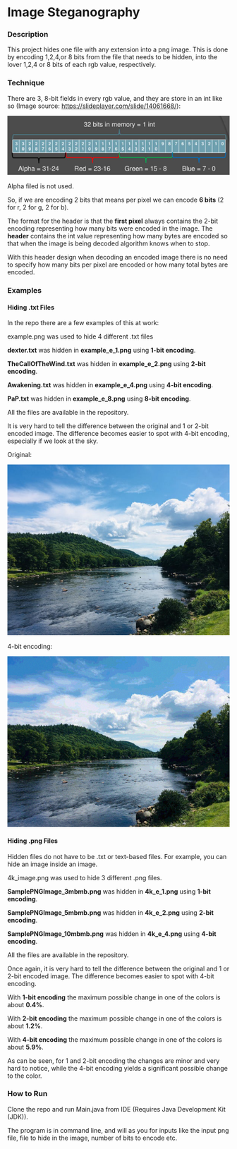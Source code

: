 # Image Steganography

### Description
This project hides one file with any extension into a png image. This is done by encoding 1,2,4,or 8 bits from the file that needs to be hidden, into the lover 1,2,4 or 8 bits of each rgb value, respectively. 

### Technique 
There are 3, 8-bit fields in every rgb value, and they are store in an int like so (Image source: https://slideplayer.com/slide/14061668/):

![](intRGB.PNG)

Alpha filed is not used.

So, if we are encoding 2 bits that means per pixel we can encode **6 bits** (2 for r, 2 for g, 2 for b).

The format for the header is that the **first pixel** always contains the 2-bit encoding representing how many bits were encoded in the image. The **header** contains the int value representing how many bytes are encoded so that when the image is being decoded algorithm knows when to stop.

With this header design when decoding an encoded image there is no need to specify how many bits per pixel are encoded or how many total bytes are encoded.

### Examples
#### Hiding .txt Files
In the repo there are a few examples of this at work:

example.png was used to hide 4 different .txt files

**dexter.txt** was hidden in **example_e_1.png** using **1-bit encoding**.

**TheCallOfTheWind.txt** was hidden in **example_e_2.png** using **2-bit encoding**.

**Awakening.txt** was hidden in **example_e_4.png** using **4-bit encoding**.

**PaP.txt** was hidden in **example_e_8.png** using **8-bit encoding**.

All the files are available in the repository.

It is very hard to tell the difference between the original and 1 or 2-bit encoded image. The difference becomes easier to spot with 4-bit encoding, especially if we look at the sky.

Original:

![](example.png)

4-bit encoding:

![](example_e_4.png)

#### Hiding .png Files

Hidden files do not have to be .txt or text-based files. For example, you can hide an image inside an image. 

4k_image.png was used to hide 3 different .png files.

**SamplePNGImage_3mbmb.png** was hidden in **4k_e_1.png** using **1-bit encoding**.

**SamplePNGImage_5mbmb.png** was hidden in **4k_e_2.png** using **2-bit encoding**.

**SamplePNGImage_10mbmb.png** was hidden in **4k_e_4.png** using **4-bit encoding**.

All the files are available in the repository.

Once again, it is very hard to tell the difference between the original and 1 or 2-bit encoded image. The difference becomes easier to spot with 4-bit encoding. 

With **1-bit encoding** the maximum possible change in one of the colors is about **0.4%**.

With **2-bit encoding** the maximum possible change in one of the colors is about **1.2%**.

With **4-bit encoding** the maximum possible change in one of the colors is about **5.9%**.

As can be seen, for 1 and 2-bit encoding the changes are minor and very hard to notice, while the 4-bit encoding yields a significant possible change to the color.

### How to Run

Clone the repo and run Main.java from IDE (Requires Java Development Kit (JDK)).

The program is in command line, and will as you for inputs like the input png file, file to hide in the image, number of bits to encode etc.

